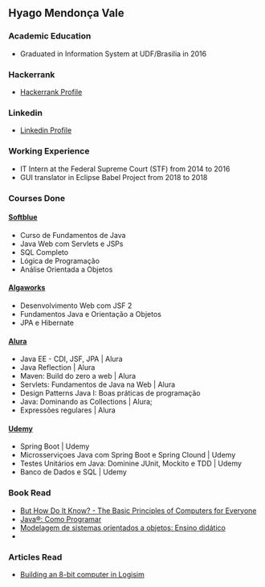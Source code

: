 ## Hyago Mendonça Vale

### Academic Education
- Graduated in Information System at UDF/Brasilia in 2016

### Hackerrank
- [Hackerrank Profile](https://www.hackerrank.com/hyagomvale)

### Linkedin
- [Linkedin Profile](https://www.linkedin.com/in/hyagomv/)

### Working Experience
- IT Intern at the Federal Supreme Court (STF) from 2014 to 2016
- GUI translator in Eclipse Babel Project from 2018 to 2018

### Courses Done
#### [Softblue](https://www.softblue.com.br/)
- Curso de Fundamentos de Java
- Java Web com Servlets e JSPs
- SQL Completo
- Lógica de Programação
- Análise Orientada a Objetos

#### [Algaworks](https://www.algaworks.com/)
- Desenvolvimento Web com JSF 2
- Fundamentos Java e Orientação a Objetos 
- JPA e Hibernate

#### [Alura](https://www.alura.com.br/)
- Java EE - CDI, JSF, JPA | Alura
- Java Reflection | Alura
- Maven: Build do zero a web | Alura
- Servlets: Fundamentos de Java na Web | Alura
- Design Patterns Java I: Boas práticas de programação
- Java: Dominando as Collections | Alura;
- Expressões regulares | Alura

#### [Udemy](https://www.udemy.com/)
- Spring Boot | Udemy
- Microsserviçoes Java com Spring Boot e Spring Clound | Udemy
- Testes Unitários em Java: Dominine JUnit, Mockito e TDD | Udemy
- Banco de Dados e SQL | Udemy

### Book Read
- [But How Do It Know? - The Basic Principles of Computers for Everyone](https://www.amazon.com.br/But-How-Know-Principles-Computers-ebook/dp/B00F25LEVC)
- [Java®: Como Programar](https://www.amazon.com.br/Java%C2%AE-como-programar-Paul-Deitel/dp/8543004799)
- [Modelagem de sistemas orientados a objetos: Ensino didático](https://www.amazon.com.br/Modelagem-Sistemas-Orientados-S%C3%A9rgio-Furgeri/dp/8536504617)
- 

### Articles Read
- [Building an 8-bit computer in Logisim](https://medium.com/@karlrombauts/building-an-8-bit-computer-in-logisim-part-1-building-blocks-a4f1e5ea0d03)
